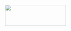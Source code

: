 <img src="https://github.com/dduyg/linkss/blob/49ecf1281e465040447ba11a18dde3824709f496/Hello.gif" width="200" height="69" />

